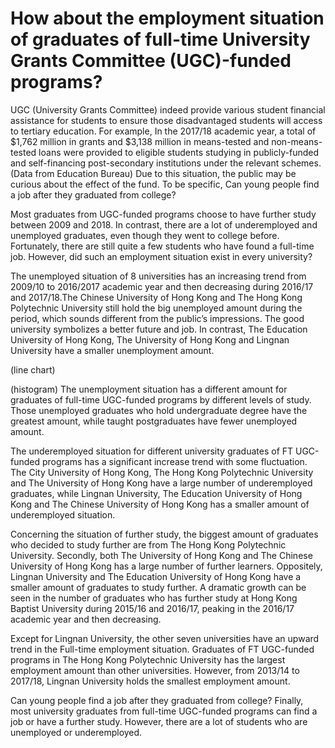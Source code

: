 # How about the employment situation of graduates of full-time University Grants Committee (UGC)-funded programs?
UGC (University Grants Committee) indeed provide various student financial assistance for students to ensure those disadvantaged students will access to tertiary education. For example, In the 2017/18 academic year, a total of $1,762 million in grants and $3,138 million in means-tested and non-means-tested loans were provided to eligible students studying in publicly-funded and self-financing post-secondary institutions under the relevant schemes. (Data from Education Bureau) Due to this situation, the public may be curious about the effect of the fund. To be specific, Can young people find a job after they graduated from college? 

Most graduates from UGC-funded programs choose to have further study between 2009 and 2018. In contrast, there are a lot of underemployed and unemployed graduates, even though they went to college before. Fortunately, there are still quite a few students who have found a full-time job. However, did such an employment situation exist in every university?
  
The unemployed situation of 8 universities has an increasing trend from 2009/10 to 2016/2017 academic year and then decreasing during 2016/17 and 2017/18.The Chinese University of Hong Kong and The Hong Kong Polytechnic University still hold the big unemployed amount during the period, which sounds different from the public’s impressions. The good university symbolizes a better future and job. In contrast, The Education University of Hong Kong, The University of Hong Kong and Lingnan University have a smaller unemployment amount.
 
(line chart)
 
(histogram)
The unemployment situation has a different amount for graduates of full-time UGC-funded programs by different levels of study. Those unemployed graduates who hold undergraduate degree have the greatest amount, while taught postgraduates have fewer unemployed amount.
  
The underemployed situation for different university graduates of FT UGC-funded programs has a significant increase trend with some fluctuation. The City University of Hong Kong, The Hong Kong Polytechnic University and The University of Hong Kong have a large number of underemployed graduates, while Lingnan University, The Education University of Hong Kong and The Chinese University of Hong Kong has a smaller amount of underemployed situation.
  
Concerning the situation of further study, the biggest amount of graduates who decided to study further are from The Hong Kong Polytechnic University. Secondly, both The University of Hong Kong and The Chinese University of Hong Kong has a large number of further learners. Oppositely, Lingnan University and  The Education University of Hong Kong have a smaller amount of graduates to study further. A dramatic growth can be seen in the number of graduates who has further study at Hong Kong Baptist University during 2015/16 and 2016/17, peaking in the 2016/17 academic year and then decreasing.
  
Except for Lingnan University, the other seven universities have an upward trend in the Full-time employment situation. Graduates of FT UGC-funded programs in The Hong Kong Polytechnic University has the largest employment amount than other universities. However, from 2013/14 to 2017/18, Lingnan University holds the smallest employment amount.
 
Can young people find a job after they graduated from college? 
Finally, most university graduates from full-time UGC-funded programs can find a job or have a further study. However, there are a lot of students who are unemployed or underemployed.
